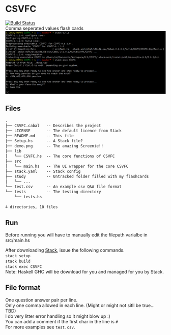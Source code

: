 # CSVFC
[![Build Status](https://travis-ci.org/nettapper/CSVFC.svg?branch=master)](https://travis-ci.org/nettapper/CSVFC)  
Comma seperated values flash cards  
![Screenie](demo.png)

## Files
```
.
├── CSVFC.cabal   -- Describes the project
├── LICENSE       -- The default licence from Stack
├── README.md     -- This file
├── Setup.hs      -- A Stack file?
├── demo.png      -- The amazing Screenie!!
├── lib
│   └── CSVFC.hs  -- The core functions of CSVFC
├── src
│   └── main.hs   -- The UI wrapper for the core CSVFC
├── stack.yaml    -- Stack config
├── study         -- Untracked folder filled with my flashcards
│   └── ...
└── test.csv      -- An example csv Q&A file format
└── tests         -- The testing directory
    └── tests.hs

4 directories, 10 files
```

## Run
Before running you will have to manually edit the filepath varialbe in src/main.hs   

After downloading [Stack](https://docs.haskellstack.org/en/stable/README/#how-to-install), issue the following commands.  
`stack setup`  
`stack build`  
`stack exec CSVFC`   
Note: Haskell GHC will be download for you and managed for you by Stack.  

## File format
One question answer pair per line.  
Only one comma allowed in each line. (Might or might not sitll be true... TBD)  
I do very litter error handling so it might blow up :)  
You can add a comment if the first char in the line is `#`  
For more examples see `test.csv`.  
